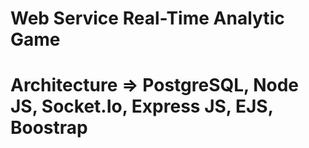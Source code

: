 # Web Service Real-Time Analytic Game

# Architecture => PostgreSQL, Node JS, Socket.Io, Express JS, EJS, Boostrap 
